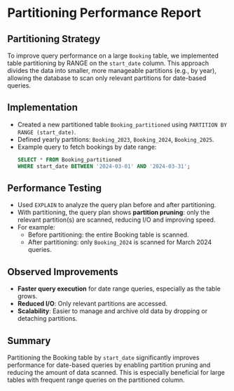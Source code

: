 # Partitioning Performance Report

## Partitioning Strategy

To improve query performance on a large `Booking` table, we implemented table partitioning by RANGE on the `start_date` column. This approach divides the data into smaller, more manageable partitions (e.g., by year), allowing the database to scan only relevant partitions for date-based queries.

## Implementation

- Created a new partitioned table `Booking_partitioned` using `PARTITION BY RANGE (start_date)`.
- Defined yearly partitions: `Booking_2023`, `Booking_2024`, `Booking_2025`.
- Example query to fetch bookings by date range:
  ```sql
  SELECT * FROM Booking_partitioned
  WHERE start_date BETWEEN '2024-03-01' AND '2024-03-31';
  ```

## Performance Testing

- Used `EXPLAIN` to analyze the query plan before and after partitioning.
- With partitioning, the query plan shows **partition pruning**: only the relevant partition(s) are scanned, reducing I/O and improving speed.
- For example:
  - Before partitioning: the entire Booking table is scanned.
  - After partitioning: only `Booking_2024` is scanned for March 2024 queries.

## Observed Improvements

- **Faster query execution** for date range queries, especially as the table grows.
- **Reduced I/O**: Only relevant partitions are accessed.
- **Scalability**: Easier to manage and archive old data by dropping or detaching partitions.

## Summary

Partitioning the Booking table by `start_date` significantly improves performance for date-based queries by enabling partition pruning and reducing the amount of data scanned. This is especially beneficial for large tables with frequent range queries on the partitioned column.
